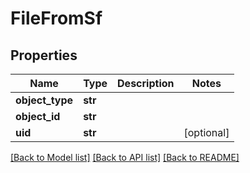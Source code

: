 # FileFromSf

## Properties
Name | Type | Description | Notes
------------ | ------------- | ------------- | -------------
**object_type** | **str** |  | 
**object_id** | **str** |  | 
**uid** | **str** |  | [optional] 

[[Back to Model list]](../README.md#documentation-for-models) [[Back to API list]](../README.md#documentation-for-api-endpoints) [[Back to README]](../README.md)


